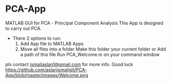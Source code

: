 # PCA-App
 MATLAB GUI for PCA - Principal Component Analysis
This App is designed to carry out PCA.

- There 2 options to run:
  1. Add App file to MATLAB Apps
  2. Move all files into a folder
     Make this folder your current folder or
     Add a path of this file
     Run  PCA_Welcome.m on your command window

pls contact ismailaslan1@gmail.com for more info.
Good luck
https://github.com/aslanismailgit/PCA-App/blob/master/images/Welcome.png
